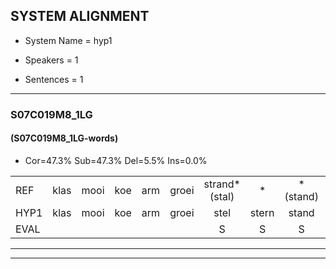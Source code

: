 
## SYSTEM ALIGNMENT

- System Name = hyp1

- Speakers = 1

- Sentences = 1

---

### S07C019M8_1LG

#### (S07C019M8_1LG-words)

- Cor=47.3%	Sub=47.3%	Del=5.5%	Ins=0.0%

|  |  |  |  |  |  |  |  |  |  |  |  |  |  |  |  |  |  |  |  |  |  |  |  |  |  |  |  |  |  |  |  |  |  |  |  |  |  |  |  |  |  |  |  |  |  |  |  |  |  |  |  |  |  |  |  |
|:--- |:---:|:---:|:---:|:---:|:---:|:---:|:---:|:---:|:---:|:---:|:---:|:---:|:---:|:---:|:---:|:---:|:---:|:---:|:---:|:---:|:---:|:---:|:---:|:---:|:---:|:---:|:---:|:---:|:---:|:---:|:---:|:---:|:---:|:---:|:---:|:---:|:---:|:---:|:---:|:---:|:---:|:---:|:---:|:---:|:---:|:---:|:---:|:---:|:---:|:---:|:---:|:---:|:---:|:---:|:---:|
| REF | klas | mooi | koe | arm | groei | strand*(stal) | * | *(stand) | bed | eerst | voor | draai | sjaal | * | * | * | * | *x | sjaal | herfst | duur | * | duur | straat | *(staart) | leeuw | clown | hoek | krant | krant | hout | vriend | gauw | chips | groen | feest | reis | jas | huis | paard | vijf*(vrij) | vijf | muts | nieuw | kind | bang | oog | zacht | schoen | plas | plas | neus | knoop | plank | plank |
| HYP1 | klas | mooi | koe | arm | groei | stel | stern | stand | nbet | eerst | voor |  |  | drai | s | cice | s | a | jasal | herfst | du | de | duur | sde | start | leeuw | clon | hoek | kaa | krant | hot | veriend | gauw | chips | groen | feest | reis | jas | hus | paart | vri | vijf | nut | nieuw | kind | wan | oog | zacht | schoen |  | plasplas | neus | knoop | plak | plnk |
| EVAL |  |  |  |  |  | S | S | S | S |  |  | D | D | S | S | S | S | S | S |  | S | S |  | S | S |  | S |  | S |  | S | S |  |  |  |  |  |  | S | S | S |  | S |  |  | S |  |  |  | D | S |  |  | S | S |
---

---
